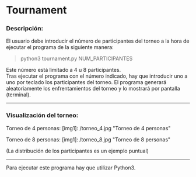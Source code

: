 # Tournament

### Descripción:
El usuario debe introducir el número de participantes del torneo a la hora de ejecutar el programa de 
la siguiente manera: 

> python3 tournament.py NUM_PARTICIPANTES  

Este número está limitado a 4 u 8 participantes.  
Tras ejecutar el programa con el número indicado, hay que introducir uno a uno por teclado los participantes
del torneo. El programa generará aleatoriamente los enfrentamientos del torneo y lo mostrará por pantalla (terminal).

-----------

### Visualización del torneo:

Torneo de 4 personas:
[img1]: /torneo_4.jpg "Torneo de 4 personas"

Torneo de 8 personas:
[img1]: /torneo_8.jpg "Torneo de 8 personas"

(La distribución de los participantes es un ejemplo puntual)

-----------

Para ejecutar este programa hay que utilizar Python3.
